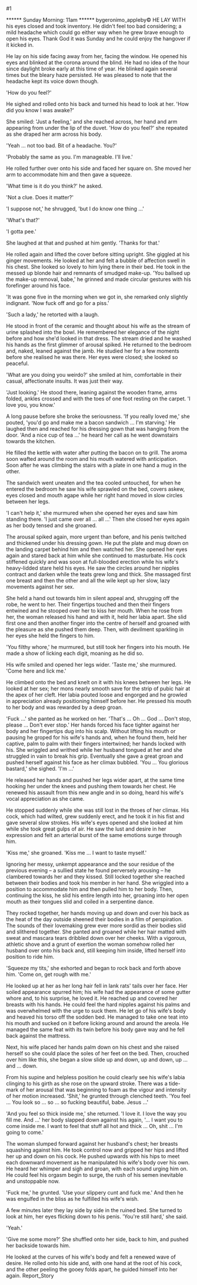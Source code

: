 #1 

 

 ****** Sunday Morning: 11am ****** bygeronimo_appleby© HE LAY WITH his eyes closed and took inventory. He didn't feel too bad considering; a mild headache which could go either way when he grew brave enough to open his eyes. Thank God it was Sunday and he could enjoy the hangover if it kicked in. 

 He lay on his side facing away from her, facing the window. He opened his eyes and blinked at the corona around the blind. He had no idea of the hour since daylight broke early at this time of year. He blinked again several times but the bleary haze persisted. He was pleased to note that the headache kept its voice down though. 

 'How do you feel?' 

 He sighed and rolled onto his back and turned his head to look at her. 'How did you know I was awake?' 

 She smiled: 'Just a feeling,' and she reached across, her hand and arm appearing from under the lip of the duvet. 'How do you feel?' she repeated as she draped her arm across his body. 

 'Yeah ... not too bad. Bit of a headache. You?' 

 'Probably the same as you. I'm manageable. I'll live.' 

 He rolled further over onto his side and faced her square on. She moved her arm to accommodate him and then gave a squeeze. 

 'What time is it do you think?' he asked. 

 'Not a clue. Does it matter?' 

 'I suppose not,' he shrugged, 'but I do know one thing ...' 

 'What's that?' 

 'I gotta pee.' 

 She laughed at that and pushed at him gently. 'Thanks for that.' 

 He rolled again and lifted the cover before sitting upright. She giggled at his ginger movements. He looked at her and felt a bubble of affection swell in his chest. She looked so lovely to him lying there in their bed. He took in the messed up blonde hair and remnants of smudged make-up. 'You ballsed up the make-up removal, babe,' he grinned and made circular gestures with his forefinger around his face. 

 'It was gone five in the morning when we got in, she remarked only slightly indignant. 'Now fuck off and go for a piss.' 

 'Such a lady,' he retorted with a laugh. 

 He stood in front of the ceramic and thought about his wife as the stream of urine splashed into the bowl. He remembered her elegance of the night before and how she'd looked in that dress. The stream dried and he washed his hands as the first glimmer of arousal spiked. He returned to the bedroom and, naked, leaned against the jamb. He studied her for a few moments before she realised he was there. Her eyes were closed; she looked so peaceful. 

 'What are you doing you weirdo?' she smiled at him, comfortable in their casual, affectionate insults. It was just their way. 

 'Just looking.' He stood there, leaning against the wooden frame, arms folded, ankles crossed and with the toes of one foot resting on the carpet. 'I love you, you know.' 

 A long pause before she broke the seriousness. 'If you really loved me,' she pouted, 'you'd go and make me a bacon sandwich ... I'm starving.' He laughed then and reached for his dressing gown that was hanging from the door. 'And a nice cup of tea ...' he heard her call as he went downstairs towards the kitchen. 

 He filled the kettle with water after putting the bacon on to grill. The aroma soon wafted around the room and his mouth watered with anticipation. Soon after he was climbing the stairs with a plate in one hand a mug in the other. 

 The sandwich went uneaten and the tea cooled untouched, for when he entered the bedroom he saw his wife sprawled on the bed, covers askew, eyes closed and mouth agape while her right hand moved in slow circles between her legs. 

 'I can't help it,' she murmured when she opened her eyes and saw him standing there. 'I just came over all ... all ...' Then she closed her eyes again as her body tensed and she groaned. 

 The arousal spiked again, more urgent than before, and his penis twitched and thickened under his dressing gown. He put the plate and mug down on the landing carpet behind him and then watched her. She opened her eyes again and stared back at him while she continued to masturbate. His cock stiffened quickly and was soon at full-blooded erection while his wife's heavy-lidded stare held his eyes. He saw the circles around her nipples contract and darken while the teats grew long and thick. She massaged first one breast and then the other and all the wile kept up her slow, lazy movements against her sex. 

 She held a hand out towards him in silent appeal and, shrugging off the robe, he went to her. Their fingertips touched and then their fingers entwined and he stooped over her to kiss her mouth. When he rose from her, the woman released his hand and with it, held her labia apart. She slid first one and then another finger into the centre of herself and groaned with the pleasure as she pushed them deep. Then, with devilment sparkling in her eyes she held the fingers to him. 

 'You filthy whore,' he murmured, but still took her fingers into his mouth. He made a show of licking each digit, moaning as he did so. 

 His wife smiled and opened her legs wider. 'Taste me,' she murmured. 'Come here and lick me.' 

 He climbed onto the bed and knelt on it with his knees between her legs. He looked at her sex; her mons nearly smooth save for the strip of pubic hair at the apex of her cleft. Her labia pouted loose and engorged and he growled in appreciation already positioning himself before her. He pressed his mouth to her body and was rewarded by a deep groan. 

 'Fuck ...' she panted as he worked on her. 'That's ... Oh ... God ... Don't stop, please ... Don't ever stop.' Her hands forced his face tighter against her body and her fingertips dug into his scalp. Without lifting his mouth or pausing he groped for his wife's hands and, when he found them, held her captive, palm to palm with their fingers intertwined; her hands locked with his. She wriggled and writhed while her husband tongued at her and she struggled in vain to break his grip. Eventually she gave a great groan and pushed herself against his face as her climax bubbled. 'You ... You glorious bastard,' she sighed. 'I'm ...' 

 He released her hands and pushed her legs wider apart, at the same time hooking her under the knees and pushing them towards her chest. He renewed his assault from this new angle and in so doing, heard his wife's vocal appreciation as she came. 

 He stopped suddenly while she was still lost in the throes of her climax. His cock, which had wilted, grew suddenly erect, and he took it in his fist and gave several slow strokes. His wife's eyes opened and she looked at him while she took great gulps of air. He saw the lust and desire in her expression and felt an arterial burst of the same emotions surge through him. 

 'Kiss me,' she groaned. 'Kiss me ... I want to taste myself.' 

 Ignoring her messy, unkempt appearance and the sour residue of the previous evening – a sullied state he found perversely arousing – he clambered towards her and they kissed. Still locked together she reached between their bodies and took his member in her hand. She wriggled into a position to accommodate him and then pulled him to her body. Then, continuing the kiss, he slid his entire length into her, groaning into her open mouth as their tongues slid and coiled in a serpentine dance. 

 They rocked together, her hands moving up and down and over his back as the heat of the day outside sheened their bodies in a film of perspiration. The sounds of their lovemaking grew ever more sordid as their bodies slid and slithered together. She panted and groaned while her hair matted with sweat and mascara tears dribbled down over her cheeks. With a vigorous, athletic shove and a grunt of exertion the woman somehow rolled her husband over onto his back and, still keeping him inside, lifted herself into position to ride him. 

 'Squeeze my tits,' she exhorted and began to rock back and forth above him. 'Come on, get rough with me.' 

 He looked up at her as her long hair fell in lank rats' tails over her face. Her soiled appearance spurred him; his wife had the appearance of some gutter whore and, to his surprise, he loved it. He reached up and covered her breasts with his hands. He could feel the hard nipples against his palms and was overwhelmed with the urge to suck them. He let go of his wife's body and heaved his torso off the sodden bed. He managed to take one teat into his mouth and sucked on it before licking around and around the areola. He managed the same feat with its twin before his body gave way and he fell back against the mattress. 

 Next, his wife placed her hands palm down on his chest and she raised herself so she could place the soles of her feet on the bed. Then, crouched over him like this, she began a slow slide up and down, up and down, up ... and ... down. 

 From his supine and helpless position he could clearly see his wife's labia clinging to his girth as she rose on the upward stroke. There was a tide-mark of her arousal that was beginning to foam as the vigour and intensity of her motion increased. 'Shit,' he grunted through clenched teeth. 'You feel ... You look so ... so ... so fucking beautiful, babe. Jesus ...' 

 'And you feel so thick inside me,' she returned. 'I love it. I love the way you fill me. And ...' her body slapped down against his again, '... I want you to come inside me. I want to feel that stuff all hot and thick ... Oh, shit ... I'm going to come.' 

 The woman slumped forward against her husband's chest; her breasts squashing against him. He took control now and gripped her hips and lifted her up and down on his cock. He pushed upwards with his hips to meet each downward movement as he manipulated his wife's body over his own. He heard her whimper and sigh and groan, with each sound urging him on. He could feel his orgasm begin to surge, the rush of his semen inevitable and unstoppable now. 

 'Fuck me,' he grunted. 'Use your slippery cunt and fuck me.' And then he was engulfed in the bliss as he fulfilled his wife's wish. 

 A few minutes later they lay side by side in the ruined bed. She turned to look at him, her eyes flicking down to his penis. 'You're still hard,' she said. 

 'Yeah.' 

 'Give me some more?' She shuffled onto her side, back to him, and pushed her backside towards him. 

 He looked at the curves of his wife's body and felt a renewed wave of desire. He rolled onto his side and, with one hand at the root of his cock, and the other peeling the gooey folds apart, he guided himself into her again. Report_Story 